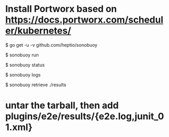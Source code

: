 # Install Portworx based on https://docs.portworx.com/scheduler/kubernetes/

$ go get -u -v github.com/heptio/sonobuoy

$ sonobuoy run

$ sonobuoy status

$ sonobuoy logs

$ sonobuoy retrieve ./results

# untar the tarball, then add plugins/e2e/results/{e2e.log,junit_01.xml}
